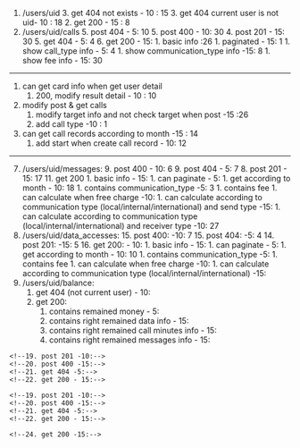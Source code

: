 1. /users/uid
	3. get 404 not exists - 10 : 15
	3. get 404 current user is not uid- 10 : 18
	2. get 200 - 15 : 8
3. /users/uid/calls
	5. post 404 - 5: 10
	5. post 400 - 10: 30
	4. post 201 - 15: 30
	5. get 404 - 5: 4
	6. get 200 - 15: 
	    1. basic info :26
	    1. paginated - 15: 1
	    1. show call_type info - 5: 4
	    1. show communication_type info -15: 8
	    1. show fee info - 15:  30

-----------
1. can get card info when get user detail
    1. 200, modify result detail - 10 : 10
1. modify post & get calls
    1. modify target info and not check target when post -15 :26
    1. add call type -10 : 1
1. can get call records according to month -15 : 14
    1. add start when create call record - 10: 12
-----------

7. /users/uid/messages:
	9. post 400 - 10: 6
	9. post 404 - 5: 7
	8. post 201 - 15: 17
	11. get 200
	    1. basic info - 15: 
	    1. can paginate - 5:
	    1. get according to month - 10: 18
	    1. contains communication_type -5: 3
	    1. contains fee
	        1. can calculate when free charge -10: 
	        1. can calculate according to communication type (local/internal/international) and send type -15: 
	        1. can calculate according to communication type (local/internal/international) and receiver type -10: 27
13. /users/uid/data_accesses:
	15. post 400: -10: 7
	15. post 404: -5: 4
	14. post 201: -15: 5
	16. get 200: - 10:
        1. basic info - 15:
	    1. can paginate - 5:
	    1. get according to month - 10: 10
	    1. contains communication_type -5:
	    1. contains fee
	        1. can calculate when free charge -10:
	        1. can calculate according to communication type (local/internal/international) -15:
1. /users/uid/balance:
    1. get 404 (not current user) - 10:
    1. get 200:
        1. contains remained money - 5:
        1. contains right remained data info - 15:
        1. contains right remained call minutes info - 15:
        1. contains right remained messages info - 15:
        
<!--18. /users/uid/package_purchases:-->
	<!--19. post 201 -10:-->
	<!--20. post 400 -15:-->
	<!--21. get 404 -5:-->
	<!--22. get 200 - 15:-->
<!--23. /users/uid/top_ups:-->
	<!--19. post 201 -10:-->
	<!--20. post 400 -15:-->
	<!--21. get 404 -5:-->
	<!--22. get 200 - 15:-->
<!--23. /products:-->
	<!--24. get 200 -15:--> 
